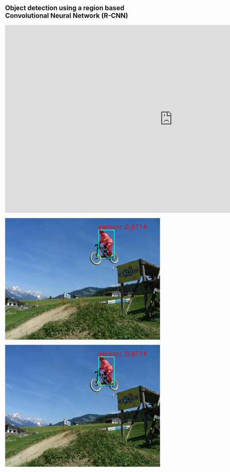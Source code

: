 <h2>Object detection using a region based Convolutional Neural Network  (R-CNN)</h2>

<iframe width="1088" height="612" src="https://www.youtube.com/embed/OVc69ptx_N0" title="YouTube video player" frameborder="0" allow="accelerometer; autoplay; clipboard-write; encrypted-media; gyroscope; picture-in-picture" allowfullscreen></iframe>

[![IMAGE ALT TEXT HERE](output.png)](https://www.youtube.com/watch?v=OVc69ptx_N0)


<img src="output.png">
